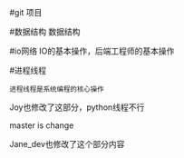 #git 项目

#数据结构
  数据结构

#io网络
   IO的基本操作，后端工程师的基本操作

#进程线程

    进程线程是系统编程的核心操作

   Joy也修改了这部分，python线程不行


master is change

Jane_dev也修改了这个部分内容

